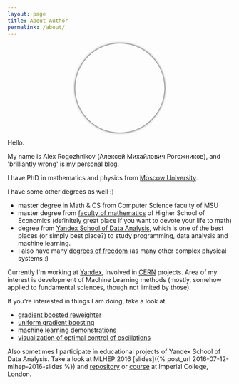 ```yaml
---
layout: page
title: About Author
permalink: /about/
---
```


<center>
  <div style="width: 200px; height: 200px; border-radius: 100px; box-shadow: 0px 0px 5px 0 #000;
              background-position: center center;
              background-size: cover;
              background-image: url('/images/alex_rogozhnikov.jpeg');">
  </div>
</center>


Hello.

My name is Alex Rogozhnikov (Алексей Михайлович Рогожников), and 'brilliantly wrong' is my personal blog.

I have PhD in mathematics and physics from [Moscow University](http://www.msu.ru/en/).

I have some other degrees as well :)

* master degree in Math &amp; CS from Computer Science faculty of MSU
* master degree from [faculty of mathematics](http://math.hse.ru) of Higher School of Economics (definitely great place if you want to devote your life to math) 
* degree from [Yandex School of Data Analysis](http://yandexdataschool.com), 
  which is one of the best places (or simply best place?) to study programming, data analysis and machine learning.
* I also have many [degrees of freedom](https://en.wikipedia.org/wiki/Degrees_of_freedom_(mechanics)) (as many other complex physical systems :)     


Currently I'm working at [Yandex](http://yandex.ru), involved in [CERN](http://cern.ch) projects. 
Area of my interest is development of Machine Learning methods (mostly, somehow applied to fundamental sciences, though not limited by those). 

If you're interested in things I am doing, take a look at
 
* [gradient boosted reweighter](https://github.com/arogozhnikov/hep_ml/blob/master/notebooks/DemoReweighting.ipynb)
* [uniform gradient boosting](https://github.com/arogozhnikov/hep_ml/blob/master/notebooks/BoostingToUniformity.ipynb)
* [machine learning demonstrations](https://arogozhnikov.github.io/2016/04/28/demonstrations-for-ml-courses.html) 
* [visualization of optimal control of oscillations](http://arogozhnikov.github.io/2015/12/19/optimal-control-of-oscillations.html) 

Also sometimes I participate in educational projects of Yandex School of Data Analysis. 
Take a look at MLHEP 2016 [slides]({% post_url 2016-07-12-mlhep-2016-slides %}) and [repository](https://github.com/yandexdataschool/mlhep2016) 
or [course](https://github.com/yandexdataschool/MLatImperial2016) at Imperial College, London.
 